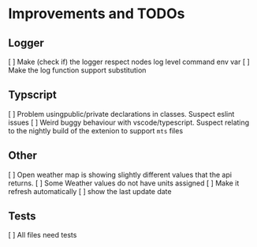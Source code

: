 # Improvements and TODOs

## Logger
[ ] Make (check if) the logger respect nodes log level command env var
[ ] Make the log function support substitution


## Typscript
[ ] Problem usingpublic/private declarations in classes. Suspect eslint issues
[ ] Weird buggy behaviour with vscode/typescript. Suspect relating to the nightly build of the extenion to support `mts` files

## Other
[ ] Open weather map is showing slightly different values that the api returns. 
[ ] Some Weather values do not have units assigned
[ ] Make it refresh automatically
[ ] show the last update date

## Tests
[ ] All files need tests
